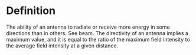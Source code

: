 # Definition

The ability of an antenna to radiate or receive more energy in some
directions than in others. See beam. The directivity of an antenna
implies a maximum value, and it is equal to the ratio of the maximum
field intensity to the average field intensity at a given distance.
